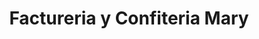 ---
title: "Factureria y Confiteria Mary"
url: /ranchos/factureria-y-confiteria-mary/
shop: panadería
---